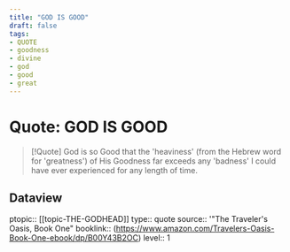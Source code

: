 ```yaml
---
title: "GOD IS GOOD"
draft: false
tags:
- QUOTE
- goodness
- divine
- god
- good
- great
---
```


# Quote: GOD IS GOOD
> [!Quote]
> God is so Good that the 'heaviness' (from the Hebrew word for 'greatness') of His Goodness far exceeds any 'badness' I could have ever experienced for any length of time.

## Dataview
ptopic:: [[topic-THE-GODHEAD]]
type:: quote
source:: '"The Traveler's Oasis, Book One"
booklink:: (https://www.amazon.com/Travelers-Oasis-Book-One-ebook/dp/B00Y43B2OC)
level:: 1
